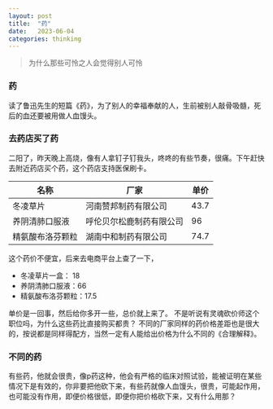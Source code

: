 ```yaml
---
layout: post
title:  "药"
date:   2023-06-04
categories: thinking
---
```


> 为什么那些可怜之人会觉得别人可怜

### 药
读了鲁迅先生的短篇《药》，为了别人的幸福奉献的人，生前被别人敲骨吸髓，死后的血还要被用做人血馒头。

### 去药店买了药
二阳了，昨天晚上高烧，像有人拿钉子钉我头，咚咚的有些节奏，很痛。下午赶快去附近药店买个药，这个药店支持医保刷卡。

| 名称 | 厂家 | 单价 |
| ---- | ---- | ---- |
| 冬凌草片        | 河南赞邦制药有限公司        | 43.7       |
| 养阴清肺口服液   | 呼伦贝尔松鹿制药有限公司     | 96         |
| 精氨酸布洛芬颗粒 | 湖南中和制药有限公司         | 74.7       |

这个药价不便宜，后来去电商平台上查了一下，
- 冬凌草片一盒： 18
- 养阴清肺口服液：66
- 精氨酸布洛芬颗粒：17.5

单价是一回事，然后给你多开一些，总价就上来了。
不是听说有灵魂砍价师这个职位吗，为什么这些药比直接购买都贵？
不同的厂家同样的药价格差距也是很大的，按说都是同样得配方，当然一定有人能给出价格为什么不同的《合理解释》。

### 不同的药
有些药，他就会很贵，像p药这种，他会有严格的临床对照试验，能被证明在某些情况下是有效的，你非要把他砍下来，有些药就像人血馒头，很贵，可能起作用，也可能没有作用，即便价格很低，即便你把价格砍下来，又有什么用那？


